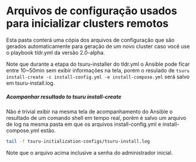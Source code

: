 # Arquivos de configuração usados para inicializar clusters remotos
Esta pasta conterá uma cópia dos arquivos de configuração que são gerados
automaticamente para geração de um novo cluster caso você use o playbook
tldr.yml da versão 2.0-alpha.

Note que durante a etapa do tsuru-installer do tldr.yml o Ansible pode ficar
entre 10~50min sem exibir informações na tela, porém o resulado de
`tsuru install-create -c install-config.yml -e install-compose.yml` será salvo
em tsuru-install.log.

##### Acompanhar resultado to tsuru install-create

Não é trivial exibir na mesma tela de acompanhamento do Ansible o resultado de
um comando shell em tempo real, porém é salvo um arquivo de log na mesma pasta
em que os arquivos install-config.yml e install-compose.yml estão.

```bash
tail -f tsuru-initialization-configs/tsuru-install.log
```

Note que o arquivo acima inclusive a senha do administrador inicial.
